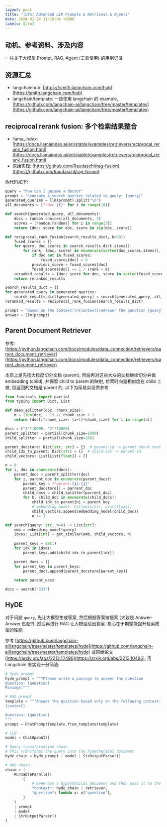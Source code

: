 ```yaml
---
layout: post
title: "(LTS) Advanced LLM Prompts & Retrieval & Agents"
date: 2024-01-24 11:10:04 +0800
labels: [llm]
---
```


## 动机、参考资料、涉及内容

一些关于大模型 Prompt, RAG, Agent (工具使用) 的用例记录

## 资源汇总

- langchainhub: [https://smith.langchain.com/hub](https://smith.langchain.com/hub)
- langchain/template: 一些使用 langchain 的 example, [https://github.com/langchain-ai/langchain/tree/master/templates](https://github.com/langchain-ai/langchain/tree/master/templates)

## reciprocal rerank fusion: 多个检索结果整合

- llama_index: [https://docs.llamaindex.ai/en/stable/examples/retrievers/reciprocal_rerank_fusion.html](https://docs.llamaindex.ai/en/stable/examples/retrievers/reciprocal_rerank_fusion.html)
- 原始实现: [https://github.com/Raudaschl/rag-fusion](https://github.com/Raudaschl/rag-fusion)

伪代码如下:

```python
query = "how can I became a doctor"
prompt = "Generate 4 search queries related to query: {query}"
generated_queries = llm(prompt).split("\n")
all_documents = [f"doc {i}" for i in range(10)]

def search(generated_query, all_documents):
    docs = random.choices(all_documents, 3)
    scores = [random.random() for i in range(3)]
    return {doc: score for doc, score in zip(doc, score)}

def reciprocal_rank_fusion(search_results_dict, k=60):
    fused_scores = {}
    for query, doc_scores in search_results_dict.items():
        for rank, (doc, score) in enumerate(sorted(doc_scores.items(), key=lambda x: x[1], reverse=True)):
            if doc not in fused_scores:
                fused_scores[doc] = 0
            previous_score = fused_scores[doc]
            fused_scores[doc] += 1 / (rank + k)
    reranked_results = {doc: score for doc, score in sorted(fused_scores.items(), key=lambda x: x[1], reverse=True)[:4]}  # 假设只留 4 个结果
    return reranked_results

search_results_dict = {}
for generated_query in generated_queries:
    search_results_dict[generated_query] = search(generated_query, all_documents)
reranked_results = reciprocal_rank_fusion(search_results_dict)

prompt = "Based on the context:\n{context}\nAnswer the question {query}".format(context="\n".join(reranked_results.keys()), query=query)
answer = llm(prompt)
```

## Parent Document Retriever

参考: [https://python.langchain.com/docs/modules/data_connection/retrievers/parent_document_retriever](https://python.langchain.com/docs/modules/data_connection/retrievers/parent_document_retriever)

本质上是先按大粒度切分文档 (parent), 然后再对这些大块的文档继续切分并做 embedding (child), 并保留 child to parent 的映射, 检索时向量相似度在 child 上做, 但返回的文档是 parent 的. 以下为简易实现供参考

```python
from functools import partial
from typing import Dict, List

def demo_splitter(doc, chunk_size):
    n = (len(doc) - 1) // chunk_size + 1
    return [doc[i*chunk_size: (i+1)*chunk_size] for i in range(n)]

docs = ["1"*10000, "2"*10000]
parent_splitter = partial(chunk_size=1000)
child_splitter = partial(chunk_size=200)

parent_docstore: Dict[str, str] = {}  # parent-id -> parent chunk text
child_idx_to_parent: Dict[str] = {}  # child-idx -> parent-id
child_vectors: List[List[float]] = []

n = 0
for i, doc in enumerate(docs):
    parent_docs = parent_splitter(doc)
    for j, parent_doc in enumerate(parent_docs):
        parent_key = f"parent:{i}:{j}"
        parent_docstore[] = parrent_doc
        child_docs = child_splitter(parrent_doc)
        for k, child_doc in enumerate(child_docs):
            child_idx_to_parent[n] = parent_key
            # embedding_model: Callable[str, List[float]]
            child_vectors.append(embedding_model(child_doc))
            n += 1

def search(query: str, n=4) -> List[str]:
    emb = embedding_model(query)
    idxes: List[int] = get_similar(emb, child_vectors, n)
    
    parent_keys = set()
    for idx in idxes:
        parent_keys.add(child_idx_to_parent[idx])

    parent_docs = []
    for parent_key in parent_keys:
        parent_docs.append(parent_docstore[parent_key])
    
    return parent_docs

docs = search("333")
```

## HyDE

对于问题 `query`, 先让大模型生成答案, 然后根据答案做搜索 (大致是 Answer-Answer 匹配?), 然后再进行 RAG 让大模型给出答案. 核心在于期望能提升检索模型的性能

参考 [https://github.com/langchain-ai/langchain/tree/master/templates/hyde](https://github.com/langchain-ai/langchain/tree/master/templates/hyde) 或原始论文 [https://arxiv.org/abs/2212.10496](https://arxiv.org/abs/2212.10496), 用 Langchain 来实现十分简洁:

```python
# hyde_prompt
hyde_prompt = """Please write a passage to answer the question 
Question: {question}
Passage:"""

# RAG prompt
template = """Answer the question based only on the following context:
{context}

Question: {question}
"""
prompt = ChatPromptTemplate.from_template(template)

# LLM
model = ChatOpenAI()

# Query transformation chain
# This transforms the query into the hypothetical document
hyde_chain = hyde_prompt | model | StrOutputParser()

# RAG chain
chain = (
    RunnableParallel(
        {
            # Generate a hypothetical document and then pass it to the retriever
            "context": hyde_chain | retriever,
            "question": lambda x: x["question"],
        }
    )
    | prompt
    | model
    | StrOutputParser()
)
```
